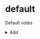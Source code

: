 # default
Default notes

<details>
  <summary>Add</summary>
  <input id=title placeholder=title>
  <input id=tags placeholder=tags>
  <button onclick="const url='{{ site.github.repository_url }}/new/main?title={{ site.time | date: '%Y-%m-%d-' }}'+document.getElementById('title').value+'.md&value=---%0Atags:%20['+document.getElementById('tags').value.split(',')+']%0A---%0A'; console.log(url)">Editor</button>
</details>
